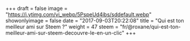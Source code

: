 +++
draft = false
image = "https://i.ytimg.com/vi_webp/5PspeUd4ibs/sddefault.webp"
showonlyimage = false
date = "2017-09-03T20:22:08"
title = "Qui est ton meilleur ami sur Steem ?"
weight = 47
steem = "fr/@roxane/qui-est-ton-meilleur-ami-sur-steem-decouvre-le-en-un-clic"
+++

<!--more-->
